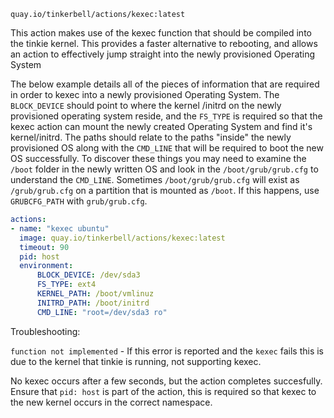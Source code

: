 ```
quay.io/tinkerbell/actions/kexec:latest
```

This action makes use of the kexec function that should be compiled into the
tinkie kernel. This provides a faster alternative to rebooting, and allows an action to
effectively jump straight into the newly provisioned Operating System

The below example details all of the pieces of information that are required in order to kexec
into a newly provisioned Operating System. The `BLOCK_DEVICE` should point to where the kernel
/initrd on the newly provisioned operating system reside, and the `FS_TYPE` is required so that
the kexec action can mount the newly created Operating System and find it's kernel/initrd. The
paths should relate to the paths "inside" the newly provisioned OS along with the `CMD_LINE`
that will be required to boot the new OS successfully. To discover these things you may need to
examine the `/boot` folder in the newly written OS and look in the `/boot/grub/grub.cfg` to
understand the `CMD_LINE`. Sometimes `/boot/grub/grub.cfg` will exist as `/grub/grub.cfg` on a
partition that is mounted as `/boot`. If this happens, use `GRUBCFG_PATH` with `grub/grub.cfg`.

```yaml
actions:
- name: "kexec ubuntu"
  image: quay.io/tinkerbell/actions/kexec:latest
  timeout: 90
  pid: host
  environment:
      BLOCK_DEVICE: /dev/sda3
      FS_TYPE: ext4
      KERNEL_PATH: /boot/vmlinuz
      INITRD_PATH: /boot/initrd
      CMD_LINE: "root=/dev/sda3 ro"
```

Troubleshooting:

`function not implemented` - If this error is reported and the `kexec` fails this is due to the kernel that tinkie is running, not supporting kexec.

No kexec occurs after a few seconds, but the action completes succesfully. Ensure that `pid: host` is part of the action, this is required so that
kexec to the new kernel occurs in the correct namespace.
